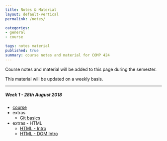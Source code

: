 ```yaml
---
title: Notes & Material
layout: default-vertical
permalink: /notes/

categories:
- general
- course

tags: notes material
published: true
summary: course notes and material for COMP 424
---
```


Course notes and material will be added to this page during the semester.

This material will be updated on a weekly basis.

***
<!--
##### Week 15 - 23rd April 2018
  * extras - Final Report Outline
    * [Final Report Outline](/assets/docs/extras/2018/spring/comp424-final-report-outline.pdf)

##### Week 14 - 16th April 2018
  * [course](/assets/docs/2018/comp424-week14.pdf)
  * extras - Final Report Outline
    * [Final Report Outline](/assets/docs/extras/2018/spring/comp424-final-report-outline.pdf)
  * extras - Node.js
    * [Node.js updating](/assets/docs/extras/2018/spring/node/update-nodejs.pdf)
  * extras - Node.js & Express
    * [Node.js & Express starter](/assets/docs/extras/2018/spring/node/node-express-starter.pdf)
  * extras - Node.js API
    * [Heroku & Postman](/assets/docs/extras/2018/spring/node-api-todos/heroku-mongo-postman.pdf)
    * [Data stores & APIs - MongoDB and native driver](/assets/docs/extras/2018/spring/node-api-todos/mongodb-native-driver-api.pdf)
    * [Node Todos API](/assets/docs/extras/2018/spring/node-api-todos/node-todos-api.pdf)
    * [Testing - Node Todos API](/assets/docs/extras/2018/spring/node-api-todos/testing-todos-api.pdf)
  * extras - Node.js & Web Sockets
    * [Node.js & Socket.io](/assets/docs/extras/2018/spring/node/web-sockets/notes-nodejs-socketio.pdf)
  * extras - React starter
    * [JSX Intro](/assets/docs/extras/2018/spring/web-general/react/jsx-intro.pdf)
    * [Proofs](/assets/docs/extras/2018/spring/web-general/react/react-proofs.pdf)
  * extras - Web development - general
    * [Basic geolocation](/assets/docs/extras/2018/spring/web-general/basic/notes-basic-geolocation.pdf)
    * [Basic timestamps](/assets/docs/extras/2018/spring/web-general/basic/notes-basic-timestamps.pdf)
  * extras - Web development - patterns
    * [Observer pattern](/assets/docs/extras/2018/spring/web-general/patterns/observer.pdf)
    * [Pubsub pattern](/assets/docs/extras/2018/spring/web-general/patterns/pubsub.pdf)

##### Week 13 - 9th April 2018
  * [course](/assets/docs/2018/comp424-week13.pdf)
  * extras - Node.js, Express, and MongoDB
    * [Node.js and MongoDB](/assets/docs/extras/2018/spring/node/nodejs-mongo-outline.pdf)
  * extras - Heroku & Git setup
    * [Heroku & Git](/assets/docs/extras/2018/spring/various/git-heroku-setup.pdf)
    * [Heroku & MongoDB](/assets/docs/extras/2018/spring/various/heroku-mongodb-setup.pdf)
  * extras - Final Report Outline
    * [Final Report Outline](/assets/docs/extras/2018/spring/comp424-final-report-outline.pdf)

##### Week 12 - 2nd April 2018
  * extras - Node.js and Express
    * [Node.js outline](/assets/docs/extras/2018/spring/node/nodejs-outline.pdf)
    * [Node.js and Express](/assets/docs/extras/2018/spring/node/nodejs-express-outline.pdf)
  * extras - various
    * [Google APIs - overview](/assets/docs/extras/2018/spring/various/google-apis-overview.pdf)
    * [Google OAuth 2.0 & APIs](/assets/docs/extras/2018/spring/various/oauth-google-api.pdf)

##### Week 11 - 26th March 2018
  * [course](/assets/docs/2018/comp424-week11.pdf)

##### Week 10 - 19th March 2018
  * [course](/assets/docs/2018/comp424-week10.pdf)
  * extras - Design
    * [design and information architecture](/assets/docs/extras/2018/spring/design/design-information-architecture.pdf)
  * extras - JS
    * [JS - Generators and Promises](/assets/docs/extras/2018/spring/js/js-generators-promises.pdf)

##### Week 9 - 12th March 2018
  * N/A - DEV Week

##### Week 8 - 5th March 2018
  * N/A

##### Week 7 - 26th February 2018
  * [course](/assets/docs/2018/comp424-week7.pdf)
  * extras - Design
    * [designing our app](/assets/docs/extras/2018/spring/design/design-our-app.pdf)

##### Week 6 - 19th February 2018
  * [course](/assets/docs/2018/comp424-week6.pdf)
  * extras - JS
    * [JS - core](/assets/docs/extras/2018/spring/js/js-core.pdf)
    * [JS - json](/assets/docs/extras/2018/spring/js/js-json.pdf)

##### Week 5 - 12th February 2018
  * [course](/assets/docs/2018/comp424-week5.pdf)
  * extras - Design
    * [design and interface](/assets/docs/extras/2018/spring/design/design-interface-intro.pdf)
  * extras - JS
    * [JS - intro](/assets/docs/extras/2018/spring/js/js-intro.pdf)
    * [JS - logic](/assets/docs/extras/2018/spring/js/js-logic.pdf)

##### Week 4 - 5th February 2018
  * [course](/assets/docs/2018/comp424-week4.pdf)
  * extras - CSS
    * [CSS - Intro](/assets/docs/extras/2018/spring/css/css-intro.pdf)
    * [CSS - Basics](/assets/docs/extras/2018/spring/css/css-basics.pdf)
    * [CSS - HTML5](/assets/docs/extras/2018/spring/css/css-html5.pdf)
    * [CSS - Box Model](/assets/docs/extras/2018/spring/css/css-box-model.pdf)
  * extras - Design
    * [Design - Mockups](/assets/docs/extras/2018/spring/design/design-mockups.pdf)

##### Week 3 - 29th January 2018
  * [course](/assets/docs/2018/comp424-week3.pdf)
  * extras - HTML5
    * [HTML5 - Intro](/assets/docs/extras/2018/spring/html5/html5-intro.pdf)
    * [HTML5 - Extra](/assets/docs/extras/2018/spring/html5/html5-extra.pdf)

##### Week 2 - 22nd January 2018
  * [course](/assets/docs/2018/comp424-week2.pdf)
  * extras
    * [Git basics](/assets/docs/extras/git-basics.pdf)
  * extras - HTML
    * [HTML - Intro](/assets/docs/extras/2018/spring/html/html-intro.pdf)
    * [HTML - Basics](/assets/docs/extras/2018/spring/html/html-basics.pdf)
    * [HTML - DOM Intro](/assets/docs/extras/2018/spring/html/html-dom-intro.pdf)

##### Week 1 - N/A
-->

##### Week 1 - 28th August 2018

  * [course](/assets/docs/2018/fall/comp424-week1.pdf)
  * extras
    * [Git basics](/assets/docs/extras/git-basics.pdf)
  * extras - HTML
    * [HTML - Intro](/assets/docs/extras/2018/fall/html/html-intro.pdf)
    <!--* [HTML - Basics](/assets/docs/extras/2018/fall/html/html-basics.pdf)-->
    * [HTML - DOM Intro](/assets/docs/extras/2018/fall/html/html-dom-intro.pdf)
